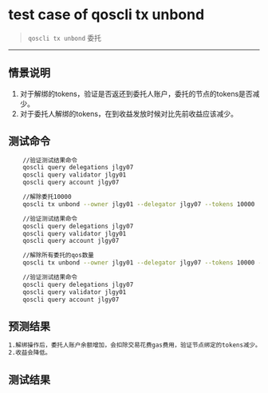 # test case of qoscli tx unbond

> `qoscli tx unbond` 委托

---

## 情景说明

1. 对于解绑的tokens，验证是否返还到委托人账户，委托的节点的tokens是否减少。
2. 对于委托人解绑的tokens，在到收益发放时候对比先前收益应该减少。

## 测试命令

```bash
    //验证测试结果命令
    qoscli query delegations jlgy07
    qoscli query validator jlgy01
    qoscli query account jlgy07

    //解除委托10000
    qoscli tx unbond --owner jlgy01 --delegator jlgy07 --tokens 10000

    //验证测试结果命令
    qoscli query delegations jlgy07
    qoscli query validator jlgy01
    qoscli query account jlgy07

    //解除所有委托的qos数量
    qoscli tx unbond --owner jlgy01 --delegator jlgy07 --tokens 10000 --all

    //验证测试结果命令
    qoscli query delegations jlgy07
    qoscli query validator jlgy01
    qoscli query account jlgy07
```

## 预测结果

```bash
1.解绑操作后，委托人账户余额增加，会扣除交易花费gas费用，验证节点绑定的tokens减少。
2.收益会降低。
```

## 测试结果

```bash

```
